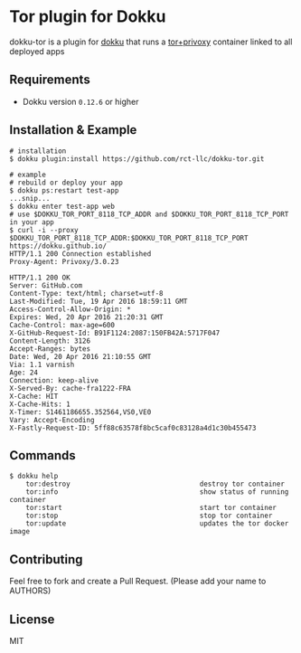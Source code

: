 Tor plugin for Dokku
=========================

dokku-tor is a plugin for [dokku](https://github.com/dokku/dokku) that runs a [tor+privoxy](https://github.com/dockage/tor-privoxy) container linked to all deployed apps

Requirements
------------
* Dokku version `0.12.6` or higher

Installation & Example
-----------
```
# installation
$ dokku plugin:install https://github.com/rct-llc/dokku-tor.git
```
```
# example
# rebuild or deploy your app
$ dokku ps:restart test-app
...snip...
$ dokku enter test-app web
# use $DOKKU_TOR_PORT_8118_TCP_ADDR and $DOKKU_TOR_PORT_8118_TCP_PORT in your app
$ curl -i --proxy $DOKKU_TOR_PORT_8118_TCP_ADDR:$DOKKU_TOR_PORT_8118_TCP_PORT https://dokku.github.io/
HTTP/1.1 200 Connection established
Proxy-Agent: Privoxy/3.0.23

HTTP/1.1 200 OK
Server: GitHub.com
Content-Type: text/html; charset=utf-8
Last-Modified: Tue, 19 Apr 2016 18:59:11 GMT
Access-Control-Allow-Origin: *
Expires: Wed, 20 Apr 2016 21:20:31 GMT
Cache-Control: max-age=600
X-GitHub-Request-Id: B91F1124:2087:150FB42A:5717F047
Content-Length: 3126
Accept-Ranges: bytes
Date: Wed, 20 Apr 2016 21:10:55 GMT
Via: 1.1 varnish
Age: 24
Connection: keep-alive
X-Served-By: cache-fra1222-FRA
X-Cache: HIT
X-Cache-Hits: 1
X-Timer: S1461186655.352564,VS0,VE0
Vary: Accept-Encoding
X-Fastly-Request-ID: 5ff88c63578f8bc5caf0c83128a4d1c30b455473
```

Commands
--------
```
$ dokku help
    tor:destroy                                destroy tor container
    tor:info                                   show status of running container
    tor:start                                  start tor container
    tor:stop                                   stop tor container
    tor:update                                 updates the tor docker image
```

## Contributing

Feel free to fork and create a Pull Request. (Please add your name to AUTHORS)

## License

MIT
